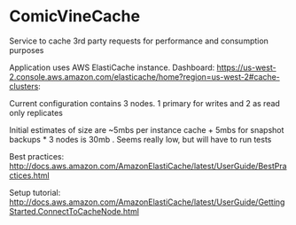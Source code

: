 # ComicVineCache
Service to cache 3rd party requests for performance and consumption purposes

Application uses AWS ElastiCache instance. Dashboard: https://us-west-2.console.aws.amazon.com/elasticache/home?region=us-west-2#cache-clusters:

Current configuration contains 3 nodes. 1 primary for writes and 2 as read only replicates

Initial estimates of size are ~5mbs per instance cache + 5mbs for snapshot backups * 3 nodes is 30mb .  Seems really low, but will have to run tests

Best practices:
http://docs.aws.amazon.com/AmazonElastiCache/latest/UserGuide/BestPractices.html

Setup tutorial:
http://docs.aws.amazon.com/AmazonElastiCache/latest/UserGuide/GettingStarted.ConnectToCacheNode.html

